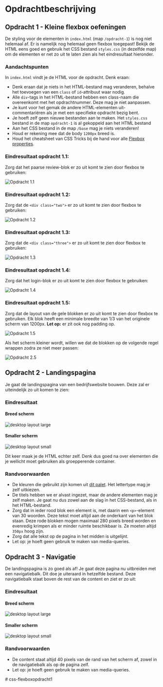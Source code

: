 # Opdrachtbeschrijving

## Opdracht 1 - Kleine flexbox oefeningen

De styling voor de elementen in `index.html` (map `/opdracht-1`) is nog niet helemaal af. Er is namelijk nog helemaal geen flexbox toegepast! Bekijk de HTML eens goed en gebruik het CSS bestand `styles.css` (in dezelfde map) om de elementen er net zo uit te laten zien als het eindresultaat hieronder.

### Aandachtspunten

In `index.html` vindt je de HTML voor de opdracht. Denk eraan:
* Denk eraan dat je niets in het HTML-bestand mag veranderen, behalve het toevoegen van een `class` of `id`-attribuut waar nodig.
* Alle `div`-tags in het HTML-bestand hebben een class-naam die overeenkomt met het opdrachtnummer. Deze mag je niet aanpassen.
* Je kunt voor het gemak de andere HTML-elementen uit-commentariëren als je met een specifieke opdracht bezig bent.
* Je hoeft zelf geen nieuwe bestanden aan te maken. Het `styles.css` bestand in de map `opdracht-1` is al gekoppeld aan het HTML bestand
* Aan het CSS bestand in de map `/base` mag je niets veranderen!
* Houd er rekening mee dat de body `1200px` breed is.
* Houd het cheatsheet van CSS Tricks bij de hand voor alle [Flexbox properties](https://css-tricks.com/snippets/css/a-guide-to-flexbox/).

### Eindresultaat opdracht 1.1:
Zorg dat het paarse review-blok er zo uit komt te zien door flexbox te gebruiken:

![Opdracht 1.1](opdracht-1/assets/one.png "Eindresultaat")

### Eindresultaat opdracht 1.2:
Zorg dat de `<div class="two">` er zo uit komt te zien door flexbox te gebruiken:

![Opdracht 1.2](opdracht-1/assets/two.png "Eindresultaat")

### Eindresultaat opdracht 1.3:
Zorg dat de `<div class="three">` er zo uit komt te zien door flexbox te gebruiken:

![Opdracht 1.3](opdracht-1/assets/three.png "Eindresultaat")

### Eindresultaat opdracht 1.4:
Zorg dat het login-blok er zo uit komt te zien door flexbox te gebruiken:

![Opdracht 1.4](opdracht-1/assets/four.png "Eindresultaat")

### Eindresultaat opdracht 1.5:
Zorg dat de layout van de gele blokken er zo uit komt te zien door flexbox te gebruiken.
Elk blok heeft een minimale breedte van 1/3 van het originele scherm van 1200px. **Let op:** er zit ook nog padding op.

![Opdracht 1.5](opdracht-1/assets/five-big.png "Eindresultaat")

Als het scherm kleiner wordt, willen we dat de blokken op de volgende regel wrappen zodra ze niet meer passen:

![Opdracht 2.5](opdracht-1/assets/five-small.png "Eindresultaat")


## Opdracht 2 - Landingspagina
Je gaat de landingspagina van een bedrijfswebsite bouwen. Deze zal er uiteindelijk zo uit komen te zien:

### Eindresultaat
#### Breed scherm
![desktop layout large](opdracht-2-3/assets/screenshot-large-body.png)
#### Smaller scherm
![desktop layout small](opdracht-2-3/assets/screenshot-small-body.png)

Dit keer maak je de HTML echter zelf. Denk dus goed na over elementen die je wellicht moet gebruiken als groepperende container.

### Randvoorwaarden
* De kleuren die gebruikt zijn komen uit [dit palet](https://coolors.co/151e3f-030027-f2f3d9-dc9e82-c16e70). Het lettertype mag je zelf uitkiezen.
* De titels hebben we er alvast ingezet, maar de andere elementen mag je zelf maken. Je gaat nu dus zowel aan de slag in het CSS-bestand, als in het HTML-bestand.
* Zorg dat in ieder rood blok een element is, met daarin een `<p>`-element van 30 woorden. Deze tekst moet altijd aan de onderkant van het blok staan. Deze rode blokken mogen maximaal 280 pixels breed worden en evenredig krimpen als er minder ruimte beschikbaar is. Ze moeten altijd `350px` hoog zijn.
* Zorg dat alle tekst op de pagina in het midden is uitgelijnt.
* Let op: je hoeft geen gebruik te maken van media-queries.

## Opdracht 3 - Navigatie
De landingspagina is zo goed als af! Je gaat deze pagina nu uitbreiden met een navigatiebalk. Dit doe je uiteraard in hetzelfde bestand. Deze navigatiebalk staat boven de rest van de content en ziet er zo uit:

### Eindresultaat
#### Breed scherm
![desktop layout large](opdracht-2-3/assets/screenshot-large.png)
#### Smaller scherm
![desktop layout small](opdracht-2-3/assets/screenshot-small.png)

### Randvoorwaarden
* De content staat altijd 40 pixels van de rand van het scherm af, zowel in de navigatiebalk als op de pagina zelf.
* Let op: je hoeft geen gebruik te maken van media-queries.

#   c s s - f l e x b o x o p d r a c h t 1  
 